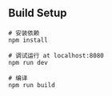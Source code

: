 ## Build Setup

```
# 安装依赖
npm install

# 调试运行 at localhost:8080
npm run dev

# 编译
npm run build
```